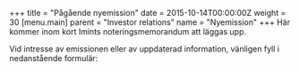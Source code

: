 +++
title = "Pågående nyemission"
date = 2015-10-14T00:00:00Z
weight = 30
[menu.main]
parent = "Investor relations"
name = "Nyemission"
+++
Här kommer inom kort Imints noteringsmemorandum att läggas upp.

Vid intresse av emissionen eller av uppdaterad information, vänligen fyll i nedanstående formulär:
